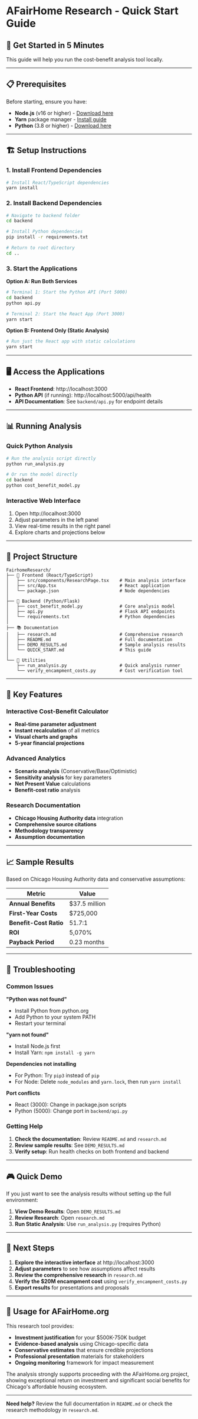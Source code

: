 # AFairHome Research - Quick Start Guide

## 🚀 Get Started in 5 Minutes

This guide will help you run the cost-benefit analysis tool locally.

---

## 📋 Prerequisites

Before starting, ensure you have:

- **Node.js** (v16 or higher) - [Download here](https://nodejs.org/)
- **Yarn** package manager - [Install guide](https://yarnpkg.com/getting-started/install)
- **Python** (3.8 or higher) - [Download here](https://www.python.org/downloads/)

---

## 🏗️ Setup Instructions

### 1. Install Frontend Dependencies

```bash
# Install React/TypeScript dependencies
yarn install
```

### 2. Install Backend Dependencies

```bash
# Navigate to backend folder
cd backend

# Install Python dependencies
pip install -r requirements.txt

# Return to root directory
cd ..
```

### 3. Start the Applications

**Option A: Run Both Services**
```bash
# Terminal 1: Start the Python API (Port 5000)
cd backend
python api.py

# Terminal 2: Start the React App (Port 3000)
yarn start
```

**Option B: Frontend Only (Static Analysis)**
```bash
# Run just the React app with static calculations
yarn start
```

---

## 🖥️ Access the Applications

- **React Frontend**: http://localhost:3000
- **Python API** (if running): http://localhost:5000/api/health
- **API Documentation**: See `backend/api.py` for endpoint details

---

## 📊 Running Analysis

### Quick Python Analysis
```bash
# Run the analysis script directly
python run_analysis.py

# Or run the model directly
cd backend
python cost_benefit_model.py
```

### Interactive Web Interface
1. Open http://localhost:3000
2. Adjust parameters in the left panel
3. View real-time results in the right panel
4. Explore charts and projections below

---

## 📁 Project Structure

```
FairhomeResearch/
├── 📱 Frontend (React/TypeScript)
│   ├── src/components/ResearchPage.tsx    # Main analysis interface
│   ├── src/App.tsx                        # React application
│   └── package.json                       # Node dependencies
│
├── 🐍 Backend (Python/Flask)
│   ├── cost_benefit_model.py              # Core analysis model
│   ├── api.py                             # Flask API endpoints
│   └── requirements.txt                   # Python dependencies
│
├── 📚 Documentation
│   ├── research.md                        # Comprehensive research
│   ├── README.md                          # Full documentation
│   ├── DEMO_RESULTS.md                    # Sample analysis results
│   └── QUICK_START.md                     # This guide
│
└── 🔧 Utilities
    ├── run_analysis.py                    # Quick analysis runner
    └── verify_encampment_costs.py         # Cost verification tool
```

---

## 🎯 Key Features

### Interactive Cost-Benefit Calculator
- **Real-time parameter adjustment**
- **Instant recalculation** of all metrics
- **Visual charts and graphs**
- **5-year financial projections**

### Advanced Analytics
- **Scenario analysis** (Conservative/Base/Optimistic)
- **Sensitivity analysis** for key parameters
- **Net Present Value** calculations
- **Benefit-cost ratio** analysis

### Research Documentation
- **Chicago Housing Authority data** integration
- **Comprehensive source citations**
- **Methodology transparency**
- **Assumption documentation**

---

## 📈 Sample Results

Based on Chicago Housing Authority data and conservative assumptions:

| Metric | Value |
|--------|-------|
| **Annual Benefits** | $37.5 million |
| **First-Year Costs** | $725,000 |
| **Benefit-Cost Ratio** | 51.7:1 |
| **ROI** | 5,070% |
| **Payback Period** | 0.23 months |

---

## 🔧 Troubleshooting

### Common Issues

**"Python was not found"**
- Install Python from python.org
- Add Python to your system PATH
- Restart your terminal

**"yarn not found"**
- Install Node.js first
- Install Yarn: `npm install -g yarn`

**Dependencies not installing**
- For Python: Try `pip3` instead of `pip`
- For Node: Delete `node_modules` and `yarn.lock`, then run `yarn install`

**Port conflicts**
- React (3000): Change in package.json scripts
- Python (5000): Change port in `backend/api.py`

### Getting Help

1. **Check the documentation**: Review `README.md` and `research.md`
2. **Review sample results**: See `DEMO_RESULTS.md`
3. **Verify setup**: Run health checks on both frontend and backend

---

## 🎮 Quick Demo

If you just want to see the analysis results without setting up the full environment:

1. **View Demo Results**: Open `DEMO_RESULTS.md`
2. **Review Research**: Open `research.md` 
3. **Run Static Analysis**: Use `run_analysis.py` (requires Python)

---

## 📝 Next Steps

1. **Explore the interactive interface** at http://localhost:3000
2. **Adjust parameters** to see how assumptions affect results
3. **Review the comprehensive research** in `research.md`
4. **Verify the $20M encampment cost** using `verify_encampment_costs.py`
5. **Export results** for presentations and proposals

---

## 🎯 Usage for AFairHome.org

This research tool provides:

- **Investment justification** for your $500K-750K budget
- **Evidence-based analysis** using Chicago-specific data
- **Conservative estimates** that ensure credible projections
- **Professional presentation** materials for stakeholders
- **Ongoing monitoring** framework for impact measurement

The analysis strongly supports proceeding with the AFairHome.org project, showing exceptional return on investment and significant social benefits for Chicago's affordable housing ecosystem.

---

**Need help?** Review the full documentation in `README.md` or check the research methodology in `research.md`. 
